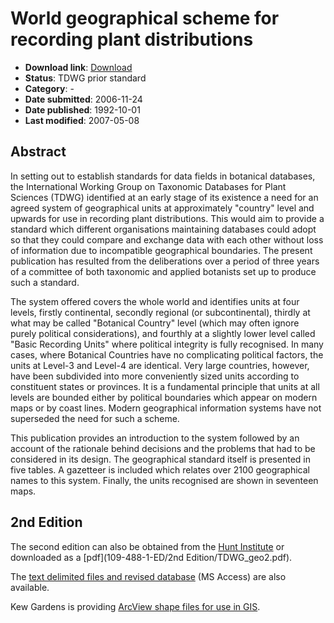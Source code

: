 # World geographical scheme for recording plant distributions

* **Download link**: [Download](109-488-1-ED)
* **Status**: TDWG prior standard
* **Category**: -
* **Date submitted**: 2006-11-24
* **Date published**: 1992-10-01
* **Last modified**: 2007-05-08

## Abstract

In setting out to establish standards for data fields in botanical databases, the International Working Group on Taxonomic Databases for Plant Sciences (TDWG) identified at an early stage of its existence a need for an agreed system of geographical units at approximately "country" level and upwards for use in recording plant distributions. This would aim to provide a standard which different organisations maintaining databases could adopt so that they could compare and exchange data with each other without loss of information due to incompatible geographical boundaries. The present publication has resulted from the deliberations over a period of three years of a committee of both taxonomic and applied botanists set up to produce such a standard.

The system offered covers the whole world and identifies units at four levels, firstly continental, secondly regional (or subcontinental), thirdly at what may be called "Botanical Country" level (which may often ignore purely political considerations), and fourthly at a slightly lower level called "Basic Recording Units" where political integrity is fully recognised. In many cases, where Botanical Countries have no complicating political factors, the units at Level-3 and Level-4 are identical. Very large countries, however, have been subdivided into more conveniently sized units according to constituent states or provinces. It is a fundamental principle that units at all levels are bounded either by political boundaries which appear on modern maps or by coast lines. Modern geographical information systems have not superseded the need for such a scheme.

This publication provides an introduction to the system followed by an account of the rationale behind decisions and the problems that had to be considered in its design. The geographical standard itself is presented in five tables. A gazetteer is included which relates over 2100 geographical names to this system. Finally, the units recognised are shown in seventeen maps.

## 2nd Edition

The second edition can also be obtained from the [Hunt Institute](http://www.nhm.ac.uk/hosted_sites/tdwg/SecondEdGeog.htm) or downloaded as a [pdf](109-488-1-ED/2nd Edition/TDWG_geo2.pdf).
 
The [text delimited files and revised database](http://www.nhm.ac.uk/hosted_sites/tdwg/geography_ed2.zip) (MS Access) are also available.
 
Kew Gardens is providing [ArcView shape files for use in GIS](http://www.kew.org/gis/tdwg/index.html).


